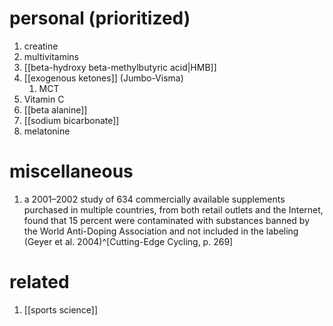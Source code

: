 # personal (prioritized)
1. creatine
2. multivitamins
3. [[beta-hydroxy beta-methylbutyric acid|HMB]]
4. [[exogenous ketones]] (Jumbo-Visma)
	1. MCT
5. Vitamin C
6. [[beta alanine]]
7. [[sodium bicarbonate]]
8. melatonine

# miscellaneous
1. a 2001–2002 study of 634 commercially available supplements purchased in multiple countries, from both retail outlets and the Internet, found that 15 percent were contaminated with substances banned by the World Anti-Doping Association and not included in the labeling (Geyer et al. 2004)^[Cutting-Edge Cycling, p. 269]

# related
1. [[sports science]]